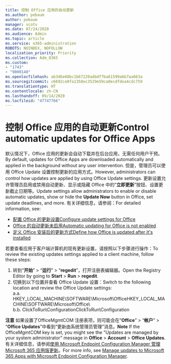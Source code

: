 ```yaml
---
title: 控制 Office 应用的自动更新
ms.author: pebaum
author: pebaum
manager: scotv
ms.date: 07/24/2020
ms.audience: Admin
ms.topic: article
ms.service: o365-administration
ROBOTS: NOINDEX, NOFOLLOW
localization_priority: Priority
ms.collection: Adm_O365
ms.custom:
- "1743"
- "9000140"
ms.openlocfilehash: ab3d6e60bc1b67220adbdf7ba61599a6b7aa663a
ms.sourcegitcommit: c6692ce0fa1358ec3529e59ca0ecdfdea4cdc759
ms.translationtype: HT
ms.contentlocale: zh-CN
ms.lasthandoff: 09/14/2020
ms.locfileid: "47747766"
---
```

# <a name="control-automatic-updates-for-office-apps"></a><span data-ttu-id="d9aea-102">控制 Office 应用的自动更新</span><span class="sxs-lookup"><span data-stu-id="d9aea-102">Control automatic updates for Office Apps</span></span>

<span data-ttu-id="d9aea-103">默认情况下，Office 应用的更新会自动下载并在后台应用，无需任何用户干预。</span><span class="sxs-lookup"><span data-stu-id="d9aea-103">By default, updates for Office Apps are downloaded automatically and applied in the background without any user intervention.</span></span> <span data-ttu-id="d9aea-104">但是，管理员可以使用 Office Update 设置控制更新的应用方式。</span><span class="sxs-lookup"><span data-stu-id="d9aea-104">However, administrators can control how updates are applied by using Office Update settings.</span></span> <span data-ttu-id="d9aea-105">更新设置允许管理员启用或禁用自动更新、显示或隐藏 Office 中的“**立即更新**”按钮、设置更新截止日期等。</span><span class="sxs-lookup"><span data-stu-id="d9aea-105">Update settings allow administrators to enable or disable automatic updates, show or hide the **Update Now** button in Office, set update deadlines, and more.</span></span> <span data-ttu-id="d9aea-106">有关详细信息，请参阅：</span><span class="sxs-lookup"><span data-stu-id="d9aea-106">For detailed information, see:</span></span>

- [<span data-ttu-id="d9aea-107">配置 Office 的更新设置</span><span class="sxs-lookup"><span data-stu-id="d9aea-107">Configure update settings for Office</span></span>](https://docs.microsoft.com/deployoffice/configure-update-settings-for-office-365-proplus)  
- [<span data-ttu-id="d9aea-108">Office 的自动更新未启用</span><span class="sxs-lookup"><span data-stu-id="d9aea-108">Automatic updating for Office is not enabled</span></span>](https://support.microsoft.com/help/2753538/automatic-updating-for-office-2013-and-office-2016-click-to-run-is-not)  
- [<span data-ttu-id="d9aea-109">定义 Office 安装后的更新方式</span><span class="sxs-lookup"><span data-stu-id="d9aea-109">Define how Office is updated after it's installed</span></span>](https://docs.microsoft.com/deployoffice/configuration-options-for-the-office-2016-deployment-tool#updates-element)

<span data-ttu-id="d9aea-110">若要查看应用于客户端计算机的现有更新设置，请按照以下步骤进行操作：</span><span class="sxs-lookup"><span data-stu-id="d9aea-110">To review the existing updates settings applied to a client machine, follow these steps:</span></span>

1. <span data-ttu-id="d9aea-111">转到“**开始**” > “**运行**” > “**regedit**”，打开注册表编辑器。</span><span class="sxs-lookup"><span data-stu-id="d9aea-111">Open the Registry Editor by going to **Start** > **Run** > **regedit**.</span></span>
2. <span data-ttu-id="d9aea-112">切换到以下位置并查看 Office Update 设置：</span><span class="sxs-lookup"><span data-stu-id="d9aea-112">Switch to the following location and review the Office Update settings:</span></span>  
    <span data-ttu-id="d9aea-113">a.</span><span class="sxs-lookup"><span data-stu-id="d9aea-113">a.</span></span> <span data-ttu-id="d9aea-114">HKEY_LOCAL_MACHINE\SOFTWARE\Microsoft\Office</span><span class="sxs-lookup"><span data-stu-id="d9aea-114">HKEY_LOCAL_MACHINE\SOFTWARE\Microsoft\Office</span></span>\  
    <span data-ttu-id="d9aea-115">b.</span><span class="sxs-lookup"><span data-stu-id="d9aea-115">b.</span></span> <span data-ttu-id="d9aea-116">ClickToRun\Configuration</span><span class="sxs-lookup"><span data-stu-id="d9aea-116">ClickToRun\Configuration</span></span>

<span data-ttu-id="d9aea-117">**注意** 如果设置了OfficeMgmtCOM 注册表项，则可能会在“**Office**” > “**帐户**” > “**Office Updates**”中看到“更新由系统管理员管理”消息。</span><span class="sxs-lookup"><span data-stu-id="d9aea-117">**Note**  If the OfficeMgmtCOM key is set, you might see the "Updates are managed by your system administrator" message in **Office** > **Account** > **Office Updates**.</span></span> <span data-ttu-id="d9aea-118">有关详细信息，请参阅[使用 Microsoft Endpoint Configuration Manager 管理 Microsoft 365 应用版更新](https://docs.microsoft.com/deployoffice/manage-updates-to-office-365-proplus-with-system-center-configuration-manager#method-1-use-office-deployment-tool-to-enable-office-365-clients-to-receive-updates-from-configuration-manager)。</span><span class="sxs-lookup"><span data-stu-id="d9aea-118">For more info, see [Manage updates to Microsoft 365 Apps with Microsoft Endpoint Configuration Manager](https://docs.microsoft.com/deployoffice/manage-updates-to-office-365-proplus-with-system-center-configuration-manager#method-1-use-office-deployment-tool-to-enable-office-365-clients-to-receive-updates-from-configuration-manager).</span></span>  